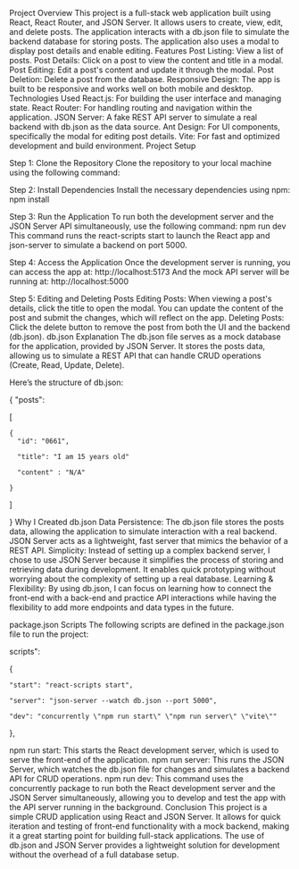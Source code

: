 
Project Overview
This project is a full-stack web application built using React, React Router, and JSON Server. It allows users to create, view, edit, and delete posts. The application interacts with a db.json file to simulate the backend database for storing posts. The application also uses a modal to display post details and enable editing.
Features
Post Listing: View a list of posts.
Post Details: Click on a post to view the content and title in a modal.
Post Editing: Edit a post's content and update it through the modal.
Post Deletion: Delete a post from the database.
Responsive Design: The app is built to be responsive and works well on both mobile and desktop.
Technologies Used
React.js: For building the user interface and managing state.
React Router: For handling routing and navigation within the application.
JSON Server: A fake REST API server to simulate a real backend with db.json as the data source.
Ant Design: For UI components, specifically the modal for editing post details.
Vite: For fast and optimized development and build environment.
Project Setup




Step 1: Clone the Repository
Clone the repository to your local machine using the following command:





Step 2: Install Dependencies
Install the necessary dependencies using npm:
npm install



Step 3: Run the Application
To run both the development server and the JSON Server API simultaneously, use the following command:
npm run dev
This command runs the react-scripts start to launch the React app and json-server to simulate a backend on port 5000.



Step 4: Access the Application
Once the development server is running, you can access the app at:
http://localhost:5173
And the mock API server will be running at:
http://localhost:5000



Step 5: Editing and Deleting Posts
Editing Posts: When viewing a post's details, click the title to open the modal. You can update the content of the post and submit the changes, which will reflect on the app.
Deleting Posts: Click the delete button to remove the post from both the UI and the backend (db.json).
db.json Explanation
The db.json file serves as a mock database for the application, provided by JSON Server. It stores the posts data, allowing us to simulate a REST API that can handle CRUD operations (Create, Read, Update, Delete).

Here’s the structure of db.json:

{
  "posts": 
  
  [

   
    {
      "id": "0661",

      "title": "I am 15 years old"
      
      "content" : "N/A"
      
    }
    
  ]
  
}
Why I Created db.json
Data Persistence: The db.json file stores the posts data, allowing the application to simulate interaction with a real backend. JSON Server acts as a lightweight, fast server that mimics the behavior of a REST API.
Simplicity: Instead of setting up a complex backend server, I chose to use JSON Server because it simplifies the process of storing and retrieving data during development. It enables quick prototyping without worrying about the complexity of setting up a real database.
Learning & Flexibility: By using db.json, I can focus on learning how to connect the front-end with a back-end and practice API interactions while having the flexibility to add more endpoints and data types in the future.



package.json Scripts
The following scripts are defined in the package.json file to run the project:

scripts": 

{

    "start": "react-scripts start",
    
    "server": "json-server --watch db.json --port 5000",
    
    "dev": "concurrently \"npm run start\" \"npm run server\" \"vite\""
    
  },


npm run start: This starts the React development server, which is used to serve the front-end of the application.
npm run server: This runs the JSON Server, which watches the db.json file for changes and simulates a backend API for CRUD operations.
npm run dev: This command uses the concurrently package to run both the React development server and the JSON Server simultaneously, allowing you to develop and test the app with the API server running in the background.
Conclusion
This project is a simple CRUD application using React and JSON Server. It allows for quick iteration and testing of front-end functionality with a mock backend, making it a great starting point for building full-stack applications. The use of db.json and JSON Server provides a lightweight solution for development without the overhead of a full database setup.



